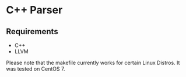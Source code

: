 # C++ Parser

## Requirements
- C++
- LLVM

Please note that the makefile currently works for certain Linux Distros. It was tested on CentOS 7.

